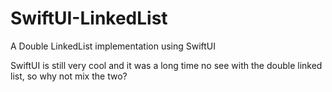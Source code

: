 # SwiftUI-LinkedList
A Double LinkedList implementation using SwiftUI

SwiftUI is still very cool and it was a long time no see with the double linked list, so why not mix the two?
